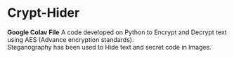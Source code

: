 # Crypt-Hider
<b>Google Colav File</b>
A code developed on Python to Encrypt and Decrypt text using AES (Advance encryption standards).
<br>
Steganography has been used to Hide text and secret code in Images.
